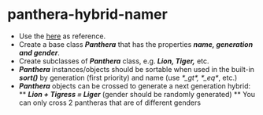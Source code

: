# panthera-hybrid-namer

* Use the [here](https://en.wikipedia.org/wiki/Panthera_hybrid) as reference.
* Create a base class **_Panthera_** that has the properties **_name, generation and gender_**.
* Create subclasses of **_Panthera_** class, e.g. **_Lion, Tiger,_** etc.
* **_Panthera_** instances/objects should be sortable when used in the built-in **_sort()_** by generation (first priority)
and name (use __*\__gt__*__, __*\__eq__*__, etc.)
* **_Panthera_** objects can be crossed to generate a next generation hybrid:
** **_Lion + Tigress = Liger_** (gender should be randomly generated)
** You can only cross 2 pantheras that are of different genders